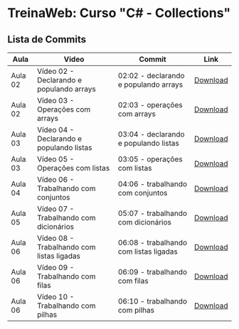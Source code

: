 # TreinaWeb: Curso "C# - Collections"

## Lista de Commits

| Aula    | Video                                     | Commit                                 | Link                                                                                                                       |
| ------- | ----------------------------------------- | -------------------------------------- | -------------------------------------------------------------------------------------------------------------------------- |
| Aula 02 | Vídeo 02 - Declarando e populando arrays  | 02:02 - declarando e populando arrays  | [Download](https://github.com/treinaweb/treinaweb-csharp-collections/archive/df3dba21fd61dab4e7b6a51d9f8e2f275cd0c3ec.zip) |
| Aula 02 | Vídeo 03 - Operações com arrays           | 02:03 - operações com arrays           | [Download](https://github.com/treinaweb/treinaweb-csharp-collections/archive/e5cc9cb682e6124d7d4f1b6159159940e4b92002.zip) |
| Aula 03 | Vídeo 04 - Declarando e populando listas  | 03:04 - declarando e populando listas  | [Download](https://github.com/treinaweb/treinaweb-csharp-collections/archive/362c3c0233a04aefc045ef286a5e4f7a12eef686.zip) |
| Aula 03 | Vídeo 05 - Operações com listas           | 03:05 - operações com listas           | [Download](https://github.com/treinaweb/treinaweb-csharp-collections/archive/dfc491bb4f7a958c7e597934dfb45a9c5a7076e3.zip) |
| Aula 04 | Vídeo 06 - Trabalhando com conjuntos      | 04:06 - trabalhando com conjuntos      | [Download](https://github.com/treinaweb/treinaweb-csharp-collections/archive/8e68296fb5a11da88bf383eba7d78ab52f68de53.zip) |
| Aula 05 | Vídeo 07 - Trabalhando com dicionários    | 05:07 - trabalhando com dicionários    | [Download](https://github.com/treinaweb/treinaweb-csharp-collections/archive/adef409ee857c203172d7546e552a05270718f7a.zip) |
| Aula 06 | Vídeo 08 - Trabalhando com listas ligadas | 06:08 - trabalhando com listas ligadas | [Download](https://github.com/treinaweb/treinaweb-csharp-collections/archive/952e37cd280fb4e3d523c5c5a36cea2f0959c869.zip) |
| Aula 06 | Vídeo 09 - Trabalhando com filas          | 06:09 - trabalhando com filas          | [Download](https://github.com/treinaweb/treinaweb-csharp-collections/archive/2928a75a65d4fc4cf39cfa1ab0ec842341e6c419.zip) |
| Aula 06 | Vídeo 10 - Trabalhando com pilhas         | 06:10 - trabalhando com pilhas         | [Download](https://github.com/treinaweb/treinaweb-csharp-collections/archive/05269eddc91de098694f5ed9a8d1db9216c7a4b9.zip) |
